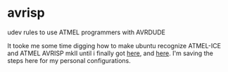 # avrisp
udev rules to use ATMEL programmers with AVRDUDE

It tooke me some time digging how to make ubuntu recognize ATMEL-ICE and ATMEL AVRISP mkII until i finally got [here](http://steve.kargs.net/bacnet/avr-isp-mkii-on-ubuntu-hardy/), and [here](https://stackoverflow.com/questions/5412727/avrisp-mkii-doesnt-work-with-avrdude-on-linux). I'm saving the steps here for my personal configurations.
